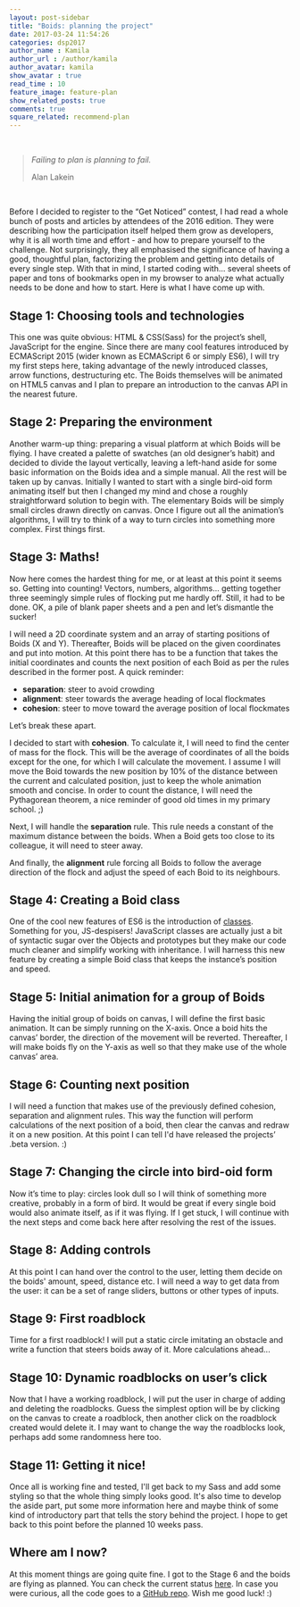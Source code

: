 ```yaml
---
layout: post-sidebar
title: "Boids: planning the project"
date: 2017-03-24 11:54:26
categories: dsp2017
author_name : Kamila
author_url : /author/kamila
author_avatar: kamila
show_avatar : true
read_time : 10
feature_image: feature-plan
show_related_posts: true
comments: true
square_related: recommend-plan
---
```

<br>
<blockquote>
    <p><em>Failing to plan is planning to fail.</em></p>
    <footer>Alan Lakein</footer>
</blockquote>
<br>

Before I decided to register to the “Get Noticed” contest, I had read a whole bunch of posts and articles by attendees of the 2016 edition. They were describing how the participation itself helped them grow as developers, why it is all worth time and effort - and how to prepare yourself to the challenge. Not surprisingly, they all emphasised the significance of having a good, thoughtful plan, factorizing the problem and getting into details of every single step. With that in mind, I started coding with… several sheets of paper and tons of bookmarks open in my browser to analyze what actually needs to be done and how to start. Here is what I have come up with.

## Stage 1: Choosing tools and technologies

This one was quite obvious: HTML & CSS(Sass) for the project’s shell, JavaScript for the engine. Since there are many cool features introduced by ECMAScript 2015 (wider known as ECMAScript 6 or simply ES6), I will try my first steps here, taking advantage of the newly introduced classes, arrow functions, destructuring etc. The Boids themselves will be animated on HTML5 canvas and I plan to prepare an introduction to the canvas API in the nearest future.

## Stage 2: Preparing the environment

Another warm-up thing: preparing a visual platform at which Boids will be flying. I have created a palette of swatches (an old designer’s habit) and decided to divide the layout vertically, leaving a left-hand aside for some basic information on the Boids idea and a simple manual. All the rest will be taken up by canvas. Initially I wanted to start with a single bird-oid form animating itself but then I changed my mind and chose a roughly straightforward solution to begin with. The elementary Boids will be simply small circles drawn directly on canvas. Once I figure out all the animation’s algorithms, I will try to think of a way to turn circles into something more complex. First things first.

## Stage 3: Maths!

Now here comes the hardest thing for me, or at least at this point it seems so. Getting into counting! Vectors, numbers, algorithms… getting together three seemingly simple rules of flocking put me hardly off. Still, it had to be done. OK, a pile of blank paper sheets and a pen and let’s dismantle the sucker!

I will need a 2D coordinate system and an array of starting positions of Boids (X and Y). Thereafter, Boids will be placed on the given coordinates and put into motion. At this point there has to be a function that takes the initial coordinates and counts the next position of each Boid as per the rules described in the former post. A quick reminder:

+ **separation**: steer to avoid crowding
+ **alignment**: steer towards the average heading of local flockmates
+ **cohesion**: steer to move toward the average position of local flockmates

Let’s break these apart.

I decided to start with **cohesion**. To calculate it, I will need to find the center of mass for the flock. This will be the average of coordinates of all the boids except for the one, for which I will calculate the movement. I assume I will move the Boid towards the new position by 10% of the distance between the current and calculated position, just to keep the whole animation smooth and concise. In order to count the distance, I will need the Pythagorean theorem, a nice reminder of good old times in my primary school. ;)

Next, I will handle the **separation** rule. This rule needs a constant of the maximum distance between the boids. When a Boid gets too close to its colleague, it will need to steer away.

And finally, the **alignment** rule forcing all Boids to follow the average direction of the flock and adjust the speed of each Boid to its neighbours.

## Stage 4: Creating a Boid class

One of the cool new features of ES6 is the introduction of [classes](https://developer.mozilla.org/pl/docs/Web/JavaScript/Reference/Classes). Something for you, JS-despisers! JavaScript classes are actually just a bit of syntactic sugar over the Objects and prototypes but they make our code much cleaner and simplify working with inheritance. I will harness this new feature by creating a simple Boid class that keeps the instance’s position and speed.

## Stage 5: Initial animation for a group of Boids

Having the initial group of boids on canvas, I will define the first basic animation. It can be simply running on the X-axis. Once a boid hits the canvas’ border, the direction of the movement will be reverted. Thereafter, I will make boids fly on the Y-axis as well so that they make use of the whole canvas’ area.

## Stage 6: Counting next position

I will need a function that makes use of the previously defined cohesion, separation and alignment rules. This way the function will perform calculations of the next position of a boid, then clear the canvas and redraw it on a new position. At this point I can tell I'd have released the projects’ .beta version. :)

## Stage 7: Changing the circle into bird-oid form

Now it’s time to play: circles look dull so I will think of something more creative, probably in a form of bird. It would be great if every single boid would also animate itself, as if it was flying. If I get stuck, I will continue with the next steps and come back here after resolving the rest of the issues.

## Stage 8: Adding controls

At this point I can hand over the control to the user, letting them decide on the boids' amount, speed, distance etc. I will need a way to get data from the user: it can be a set of range sliders, buttons or other types of inputs.

## Stage 9: First roadblock

Time for a first roadblock! I will put a static circle imitating an obstacle and write a function that steers boids away of it. More calculations ahead...

## Stage 10: Dynamic roadblocks on user’s click

Now that I have a working roadblock, I will put the user in charge of adding and deleting the roadblocks. Guess the simplest option will be by clicking on the canvas to create a roadblock, then another click on the roadblock created would delete it. I may want to change the way the roadblocks look, perhaps add some randomness here too.

## Stage 11: Getting it nice!

Once all is working fine and tested, I'll get back to my Sass and add some styling so that the whole thing simply looks good. It's also time to develop the aside part, put some more information here and maybe think of some kind of introductory part that tells the story behind the project. I hope to get back to this point before the planned 10 weeks pass.

## Where am I now?

At this moment things are going quite fine. I got to the Stage 6 and the boids are flying as planned. You can check the current status [here](https://ka1130.github.io/Boids/src/). In case you were curious, all the code goes to a [GitHub repo](https://github.com/ka1130/Boids). Wish me good luck! :)


